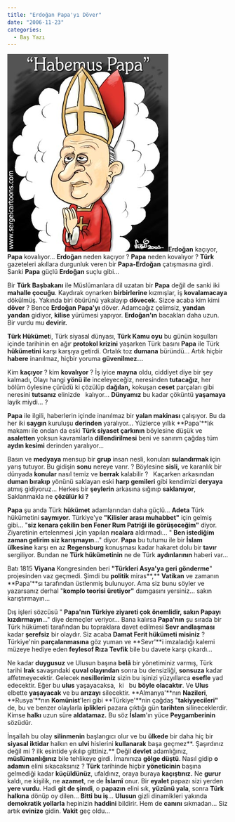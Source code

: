 ```yaml
---
title: "Erdoğan Papa'yı Döver"
date: "2006-11-23"
categories: 
  - Baş Yazı
---
```


**![ratzinger-papa-bentoxvi.jpg](../uploads/2006/11/ratzinger-papa-bentoxvi.jpg)Erdoğan** kaçıyor, **Papa** kovalıyor... **Erdoğan** neden kaçıyor ? **Papa** neden kovalıyor ? **Türk** gazeteleri akıllara durgunluk veren bir **Papa-Erdoğan** çatışmasına girdi. Sanki **Papa** güçlü **Erdoğan** suçlu gibi...

Bir **Türk Başbakanı** ile Müslümanlara dil uzatan bir **Papa** değil de sanki iki **mahalle çocuğu**. Kaydırak oynarken **birbirlerine** kızmışlar, iş **kovalamacaya** dökülmüş. Yakında biri öbürünü yakalayıp **dövecek.** Sizce acaba kim kimi **döver** ? Bence **Erdoğan Papa'yı** döver. Adamcağız çelimsiz, **yandan yandan** gidiyor, **kilise** yürümesi yapıyor. **Erdoğan'ın** bacakları daha uzun. Bir vurdu mu **devirir.**

**Türk Hükümet**i, Türk siyasal dünyası, **Türk Kamu oyu** bu günün koşulları içinde tarihinin en ağır **protokol krizini** yaşarken Türk basını **Papa** ile Türk **hükümetini** karşı karşıya getirdi. Ortalık toz **dumana** büründü... Artık hiçbir **habere** inanılmaz, hiçbir yoruma **güvenilmez...**

Kim **kaçıyor** ? kim **kovalıyor** ? İş iyice **mayna** oldu, ciddiyet diye bir şey kalmadı, Olayı hangi **yönü ile** inceleyeceğiz, neresinden **tutacağız**, her bölüm öylesine çürüdü ki çözülüp **dağılan,** kokuşan **ceset** parçaları gibi neresini **tutsanız** elinizde   kalıyor... **Dünyamız** bu kadar çöküntü **yaşamaya** layik miydi... ?

**Papa** ile ilgili, haberlerin içinde inanılmaz bir **yalan makinası** çalışıyor. Bu da her iki **saygın** kuruluşu **derinden** yaralıyor... Yüzlerce yıllık **Papa'**lık makamı ile ondan da eski **Türk siyaset çarkının** böylesine düşük ve **asaletten** yoksun kavramlarla **dillendirilmesi** beni ve sanırım çağdaş tüm **aydın kesimi** derinden yaralıyor...

Basın ve **medyaya** mensup bir **grup** insan nesli, konuları **sulandırmak i**çin yarış tutuyor. Bu gidişin **sonu** nereye varır. ? Böylesine **sisli,** ve karanlık bir dünyada **konular** nasıl temiz ve **berrak** kalabilir ?   Kaçarken arkasından **duman bırakıp** yönünü saklayan eski **harp gemileri** gibi kendimizi **deryaya** atmış gidiyoruz... Herkes bir **şeylerin** arkasına sığınıp **saklanıyor**, Saklanmakla ne **çözülür ki ?**

**Papa** şu anda Türk **hükümet** adamlarından daha güçlü... **Adeta** Türk hükümetini **saymıyor.** Türkiye'ye **"Kilisler arası muhabbet"** için gelmiş gibi... "**siz kenara çekilin ben Fener Rum Patriği ile görüşeceğim"** diyor. Ziyaretinin ertelenmesi ,için yapılan **rıcalara** aldırmadı... " **Ben istediğim zaman gelirim siz karışmayın**..." diyor. **Papa** bu tutumu ile bir **İslam ülkesine** karşı en az **Regensburg** konuşması kadar hakaret dolu bir **tavır** sergiliyor. Bundan ne **Türk hükümetinin** ne de Türk **aydınlarının** haberi var...

Batı 1815 **Viyana** Kongresinden beri **"Türkleri Asya'ya geri gönderme**" projesinden vaz geçmedi. Şimdi bu **politik** miras**,** **Vatikan** ve zamanın **Papa'**sı tarafından üstlenmiş bulunuyor. Ama siz bunu söyler ve yazarsanız derhal "**komplo teorisi üretiyor"** damgasını yersiniz... sakın karıştırmayın...

Dış işleri sözcüsü " **Papa'nın Türkiye ziyareti çok önemlidir, sakın Papayı kızdırmayın**..." diye demeçler veriyor... Bana kalırsa **Papa'nın** şu sırada bir Türk hükümeti tarafından bu topraklara davet edilmesi **Sevr andlaşması** kadar **şerefsiz** bir olaydır. Siz acaba **Damat Ferit hükümeti misiniz** ? Türkiye'nin **parçalanmasına** göz yuman ve **Sevr'**i imzaladığı kalemi müzeye hediye eden **feylesof Rıza Tevfik** bile bu davete karşı çıkardı...

Ne kadar **duygusuz** ve Ulusun başına **belâ** bir yönetiminiz varmış, Türk tarihi **Irak** savaşındaki **çuval olayından** sonra bu densizliği, **sonsuza** kadar affetmeyecektir. Gelecek **nesillerimiz** sizin bu işinizi yüzyıllarca **esefle** yad edecektir. Eğer bu **ulus** yaşayacaksa,  ki   bu **böyle olacaktır**. Ve **Ulus** elbette **yaşayacak** ve bu **arızayı** silecektir. **Almanya'**nın **Nazileri**, **Rusya'**nın **Komünist**'leri gibi **Türkiye'**nin çağdaş "**takiyyecileri"** de, bu ve benzer olaylarla **iplikleri** pazara çıktığı gün **tarihten** silineceklerdir. Kimse **halkı** uzun süre **aldatamaz.** Bu söz **İslam**'ın yüce **Peygamberinin** sözüdür.  

İnşallah bu olay **silinmenin** başlangıcı olur ve bu **ülkede** bir daha hiç bir **siyasal iktidar** halkın en **ulvi** hislerini **kullanarak** başa geçmez**. Şaşırdınız değil mi ? ilk esintide yıkılıp gittiniz.** Değil **devlet** adamlığınız, **müslümanlığınız** bile tehlikeye girdi. İmanınıza **gölge düştü**. Nasıl gidip **o adamın** elini sıkacaksınız ? **Türk** tarihinde hiçbir **yöneticinin** başına gelmediği kadar **küçüldünüz**, ufaldınız, oraya buraya **kaçıştınız.** Ne **gurur** kaldı, ne kişilik, ne **azamet**, ne de **İslamî** onur. Bir **eyalet** papazı sizi yerden **yere vurdu**. Hadi **git de şimdi**, o **papazın** elini sık, **yüzünü yala**, sonra **Türk halkına** dönüp oy dilen... **Bitti bu iş**... **Ulusun** gizli dinamikleri yakında **demokratik yollarla** hepinizin **haddini** bildirir. Hem de **canını** sıkmadan... Siz artık **evinize** gidin. **Vakit** geç oldu...
